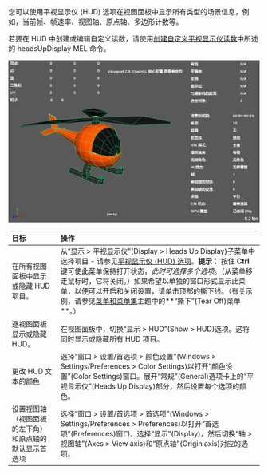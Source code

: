 您可以使用平视显示仪 (HUD) 选项在视图面板中显示所有类型的场景信息，例如，当前帧、帧速率、视图轴、原点轴、多边形计数等。

若要在 HUD 中创建或编辑自定义读数，请使用[创建自定义平视显示仪读数](https://help.autodesk.com/view/MAYAUL/2025/CHS/?guid=GUID-5C6AFD87-82DE-4C4B-B3F1-DB4A0C3B59C4)中所述的 headsUpDisplay MEL 命令。

![img](./assets/GUID-C9616B5C-4564-421F-A450-E2245F8F3F17.png)

| 目标                                                   | 操作                                                         |
| :----------------------------------------------------- | :----------------------------------------------------------- |
| 在所有视图面板中显示或隐藏 HUD 项目。                  | 从“显示 > 平视显示仪”(Display > Heads Up Display)子菜单中选择项目 - 请参见[平视显示仪 (HUD) 选项](https://help.autodesk.com/view/MAYAUL/2025/CHS/?guid=GUID-0E9D9594-6664-4B69-B944-8B69E9551415)。**提示：** 按住 **Ctrl** 键可使此菜单保持打开状态，*此时可选择多个选项*。（从菜单移走鼠标时，它将关闭。）如果希望以单独的窗口形式显示此菜单，以便可以开启和关闭设置，请单击顶部的撕下线。（有关示例，请参见[菜单和菜单集](https://help.autodesk.com/view/MAYAUL/2025/CHS/?guid=GUID-D90A2BDB-FD05-4528-8A95-C33A02D15129)主题中的**“撕下”(Tear Off)菜单**。） |
| 逐视图面板显示或隐藏 HUD。                             | 在视图面板中，切换“显示 > HUD”(Show > HUD)选项。这将同时显示或隐藏所有 HUD 项目。 |
| 更改 HUD 文本的颜色                                    | 选择“窗口 > 设置/首选项 > 颜色设置”(Windows > Settings/Preferences > Color Settings)以打开“颜色设置”(Color Settings)窗口。展开“常规”(General)选项卡上的“平视显示仪”(Heads Up Display)部分，然后设置每个选项的颜色。 |
| 设置视图轴（视图面板的左下角）和原点轴的默认显示首选项 | 选择“窗口 > 设置/首选项 > 首选项”(Windows > Settings/Preferences > Preferences)以打开“首选项”(Preferences)窗口，选择“显示”(Display)，然后切换“轴 > 视图轴”(Axes > View axis)和“原点轴”(Origin axis)对应的选项。 |